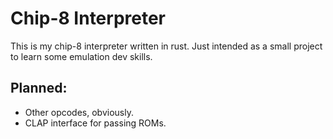 # Chip-8 Interpreter
This is my chip-8 interpreter written in rust. Just intended as a small project to learn some emulation dev skills.

## Planned:
+ Other opcodes, obviously.
+ CLAP interface for passing ROMs.
